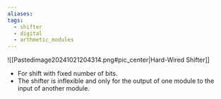 ```yaml
---
aliases: 
tags:
  - shifter
  - digital
  - arthmetic_modules
---
```

![[Pastedimage20241021204314.png#pic_center|Hard-Wired Shifter]]
- For shift with fixed number of bits.
- The shifter is inflexible and only for the output of one module to the input of another module.